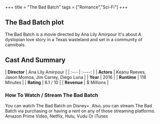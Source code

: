 +++
title = "The Bad Batch"
tags = ["Romance","Sci-Fi"]
+++
## The Bad Batch plot
The Bad Batch is a movie directed by Ana Lily Amirpour It's about A dystopian love story in a Texas wasteland and set in a community of cannibals.
## Cast And Summary
| **Director**      | Ana Lily Amirpour |
    | :---        |    :----:   |
    |  **Actors** | Keanu Reeves, Jason Momoa, Jim Carrey, Diego Luna |
    | **Year**   | 2016    |
    |  **Runtime** | 118 Minutes |
    |  **Rating** | 6.1 / 10 | 
    |  **Revenue** | $ Millions |
### How To Watch / Stream The Bad Batch
You can watch The Bad Batch on Disney+.
Also, you can stream The Bad Batch via purchasing or having a rent on any of those streaming platforms.
Amazon Prime Video, Netflix, Hulu, Vudu Or iTunes